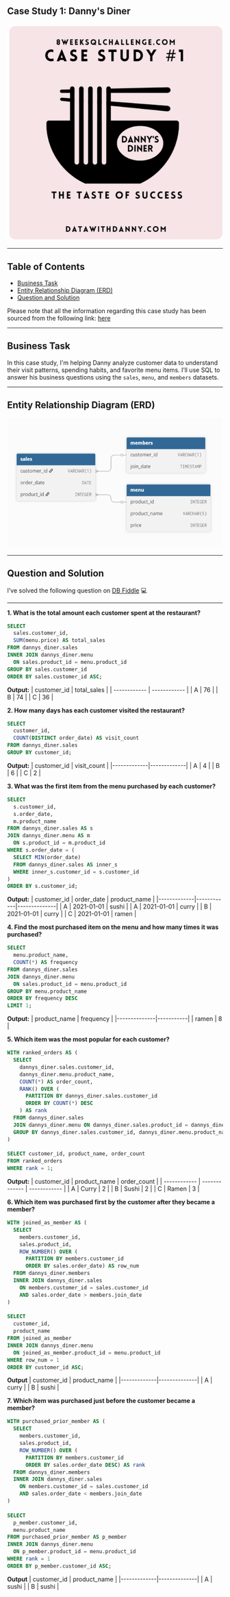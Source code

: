## Case Study 1: Danny's Diner

![Case Study 1](https://raw.githubusercontent.com/ShreyanshiJaiswal/8-Week-SQL-Challenge/main/.images/Case_Study%231.png)

---

## Table of Contents

- [Business Task](#business-task)  
- [Entity Relationship Diagram (ERD)](#entity-relationship-diagram-erd)  
- [Question and Solution](#question-and-solution)  

Please note that all the information regarding this case study has been sourced from the following link: [here](https://8weeksqlchallenge.com/case-study-1/)

---

## Business Task

In this case study, I'm helping Danny analyze customer data to understand their visit patterns, spending habits, and favorite menu items. I’ll use SQL to answer his business questions using the `sales`, `menu`, and `members` datasets.

---

## Entity Relationship Diagram (ERD)

![ERD](https://raw.githubusercontent.com/ShreyanshiJaiswal/8-Week-SQL-Challenge/main/.images/ERD_Case%231.png)

---

## Question and Solution

I’ve solved the following question on [DB Fiddle](https://www.db-fiddle.com/f/2rM8RAnq7h5LLDTzZiRWcd/138) 💻

---

**1. What is the total amount each customer spent at the restaurant?**
```sql
SELECT 
  sales.customer_id, 
  SUM(menu.price) AS total_sales
FROM dannys_diner.sales
INNER JOIN dannys_diner.menu
  ON sales.product_id = menu.product_id
GROUP BY sales.customer_id
ORDER BY sales.customer_id ASC;
```
**Output:**
| customer\_id | total\_sales |
| ------------ | ------------ |
| A            | 76           |
| B            | 74           |
| C            | 36           |

**2. How many days has each customer visited the restaurant?**
```sql
SELECT 
  customer_id, 
  COUNT(DISTINCT order_date) AS visit_count
FROM dannys_diner.sales
GROUP BY customer_id;
```
**Output:**
| customer_id | visit_count |
|-------------|-------------|
| A           | 4           |
| B           | 6           |
| C           | 2           |

**3. What was the first item from the menu purchased by each customer?**
```sql
SELECT 
  s.customer_id, 
  s.order_date, 
  m.product_name
FROM dannys_diner.sales AS s
JOIN dannys_diner.menu AS m 
  ON s.product_id = m.product_id
WHERE s.order_date = (
  SELECT MIN(order_date)
  FROM dannys_diner.sales AS inner_s
  WHERE inner_s.customer_id = s.customer_id
)
ORDER BY s.customer_id;
```
**Output:**
| customer_id | order_date | product_name |
|-------------|------------|--------------|
| A           | 2021-01-01 | sushi        |
| A           | 2021-01-01 | curry        |
| B           | 2021-01-01 | curry        |
| C           | 2021-01-01 | ramen        |

**4. Find the most purchased item on the menu and how many times it was purchased?**
```sql
SELECT 
  menu.product_name, 
  COUNT(*) AS frequency
FROM dannys_diner.sales
JOIN dannys_diner.menu 
  ON sales.product_id = menu.product_id
GROUP BY menu.product_name
ORDER BY frequency DESC
LIMIT 1;
```
**Output:**
| product_name | frequency |
|--------------|-----------|
| ramen        | 8         |

**5. Which item was the most popular for each customer?**
```sql
WITH ranked_orders AS (
  SELECT 
    dannys_diner.sales.customer_id,
    dannys_diner.menu.product_name,
    COUNT(*) AS order_count,
    RANK() OVER (
      PARTITION BY dannys_diner.sales.customer_id 
      ORDER BY COUNT(*) DESC
    ) AS rank
  FROM dannys_diner.sales
  JOIN dannys_diner.menu ON dannys_diner.sales.product_id = dannys_diner.menu.product_id
  GROUP BY dannys_diner.sales.customer_id, dannys_diner.menu.product_name
)

SELECT customer_id, product_name, order_count
FROM ranked_orders
WHERE rank = 1;

```
**Output:**
| customer\_id | product\_name | order\_count |
| ------------ | ------------- | ------------ |
| A            | Curry         | 2            |
| B            | Sushi         | 2            |
| C            | Ramen         | 3            |

**6. Which item was purchased first by the customer after they became a member?**
```sql
WITH joined_as_member AS (
  SELECT
    members.customer_id, 
    sales.product_id,
    ROW_NUMBER() OVER (
      PARTITION BY members.customer_id
      ORDER BY sales.order_date) AS row_num
  FROM dannys_diner.members
  INNER JOIN dannys_diner.sales
    ON members.customer_id = sales.customer_id
    AND sales.order_date > members.join_date
)

SELECT 
  customer_id, 
  product_name 
FROM joined_as_member
INNER JOIN dannys_diner.menu
  ON joined_as_member.product_id = menu.product_id
WHERE row_num = 1
ORDER BY customer_id ASC;
```
**Output**
| customer_id | product_name |
|-------------|--------------|
| A           | curry        |
| B           | sushi        |

**7. Which item was purchased just before the customer became a member?**
```sql
WITH purchased_prior_member AS (
  SELECT 
    members.customer_id, 
    sales.product_id,
    ROW_NUMBER() OVER (
      PARTITION BY members.customer_id
      ORDER BY sales.order_date DESC) AS rank
  FROM dannys_diner.members
  INNER JOIN dannys_diner.sales
    ON members.customer_id = sales.customer_id
    AND sales.order_date < members.join_date
)

SELECT 
  p_member.customer_id, 
  menu.product_name 
FROM purchased_prior_member AS p_member
INNER JOIN dannys_diner.menu
  ON p_member.product_id = menu.product_id
WHERE rank = 1
ORDER BY p_member.customer_id ASC;
```
**Output**
| customer_id | product_name |
|-------------|--------------|
| A           | sushi        |
| B           | sushi        |
